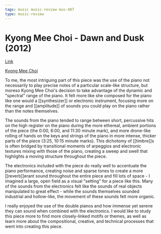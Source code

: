 ```yaml
---
tags: music music-review mus-407
type: music-review
---
```


# Kyong Mee Choi - Dawn and Dusk (2012)

[Link](https://www.youtube.com/watch?v=qnVfzAfz2-g)

[Kyong Mee Choi](https://www.kyongmeechoi.com/Main_Site/Home.html)

To me, the most intriguing part of this piece was the use of the piano not necessarily to play precise notes of a particular scale-like structure, but moreso Kyong Mee Choi's decision to take advantage of the dynamic and "spectral" range of the piano. It felt more like she composed for the piano like one would a [[synthesizer]] or electronic instrument, focusing more on the range and [[amplitude]] of sounds you could play on the piano rather than the notes themselves.

The sounds from the piano tended to range between short, percussive hits on the high register on the piano during the more ethereal, ambient portions of the piece (the 0:00, 6:00, and 11:30 minute mark), and more drone-like rolling of hands on the keys and strings of the piano in more intense, thicker parts of the piece (3:25, 10:15 minute marks). This dichotomy of [[timbre]]s is often bridged by transitional moments of arpeggios and electronic textures mixing with those of the piano, creating a sweep and swell that highlights a moving structure throughout the piece.

The electronics included with the piece do really well to accentuate the piano performance, creating noise and sparse tones to create a more [[reverb]]erant sound throughout the entire piece and fill lots of space - I imagined a large, open field as a visual "setting" for a piece like this. Many of the sounds from the electronics felt like the sounds of real objects manipulated to great effect - while the sounds themselves sounded industrial and hollow-like, the movement of these sounds felt more organic.

I really enjoyed the use of the double pianos and how immense yet serene they can sound when combined with the electronics. I would like to study this piece more to find more closely-linked motifs or themes, as well as learn more about the compositional, creative, and technical processes that went into creating this piece.
